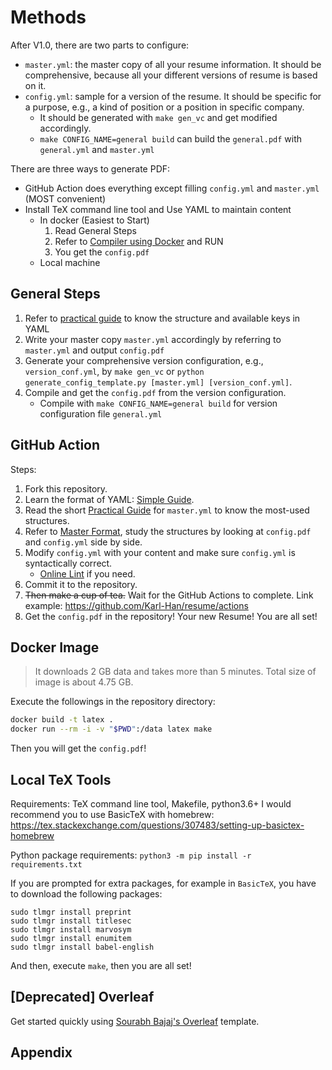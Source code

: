 # Methods

After V1.0, there are two parts to configure:

* `master.yml`: the master copy of all your resume information. It should be comprehensive, because all your different versions of resume is based on it.
* `config.yml`: sample for a version of the resume. It should be specific for a purpose, e.g., a kind of position or a position in specific company.
    * It should be generated with `make gen_vc` and get modified accordingly.
    * `make CONFIG_NAME=general build` can build the `general.pdf` with `general.yml` and `master.yml`

There are three ways to generate PDF:

* GitHub Action does everything except filling `config.yml` and `master.yml` (MOST convenient)
* Install TeX command line tool and Use YAML to maintain content
    * In docker (Easiest to Start)
        1. Read General Steps
        2. Refer to [Compiler using Docker](#compile-using-docker) and RUN
        3. You get the `config.pdf`
    * Local machine

## General Steps

1. Refer to [practical guide](../README.md#practical-guide) to know the structure and available keys in YAML
2. Write your master copy `master.yml` accordingly by referring to `master.yml` and output `config.pdf`
3. Generate your comprehensive version configuration, e.g., `version_conf.yml`, by `make gen_vc` or `python generate_config_template.py [master.yml] [version_conf.yml]`.
4. Compile and get the `config.pdf` from the version configuration.
    * Compile with `make CONFIG_NAME=general build` for version configuration file `general.yml`

## GitHub Action

Steps:

1. Fork this repository.
2. Learn the format of YAML: [Simple Guide](https://www.cloudbees.com/blog/yaml-tutorial-everything-you-need-get-started).
3. Read the short [Practical Guide](#practical-guide) for `master.yml` to know the most-used structures.
4. Refer to [Master Format](./format.md#masteryml-master-format), study the structures by looking at `config.pdf` and `config.yml` side by side.
5. Modify `config.yml` with your content and make sure `config.yml` is syntactically correct.
    * [Online Lint](https://www.yamllint.com/) if you need.
6. Commit it to the repository.
7. ~~Then make a cup of tea.~~ Wait for the GitHub Actions to complete. Link example: <https://github.com/Karl-Han/resume/actions>
8. Get the `config.pdf` in the repository! Your new Resume! You are all set!

## Docker Image

> It downloads 2 GB data and takes more than 5 minutes. Total size of image is about 4.75 GB.

Execute the followings in the repository directory:

```sh
docker build -t latex .
docker run --rm -i -v "$PWD":/data latex make
```

Then you will get the `config.pdf`!

## Local TeX Tools

Requirements: TeX command line tool, Makefile, python3.6+
I would recommend you to use BasicTeX with homebrew: <https://tex.stackexchange.com/questions/307483/setting-up-basictex-homebrew>

Python package requirements: `python3 -m pip install -r requirements.txt`

If you are prompted for extra packages, for example in `BasicTeX`, you have to download the following packages:

```shell
sudo tlmgr install preprint
sudo tlmgr install titlesec
sudo tlmgr install marvosym
sudo tlmgr install enumitem
sudo tlmgr install babel-english
```

And then, execute `make`, then you are all set!

## [Deprecated] Overleaf

Get started quickly using [Sourabh Bajaj's Overleaf](https://www.overleaf.com/latex/templates/software-engineer-resume/gqxmqsvsbdjf) template.

## Appendix
